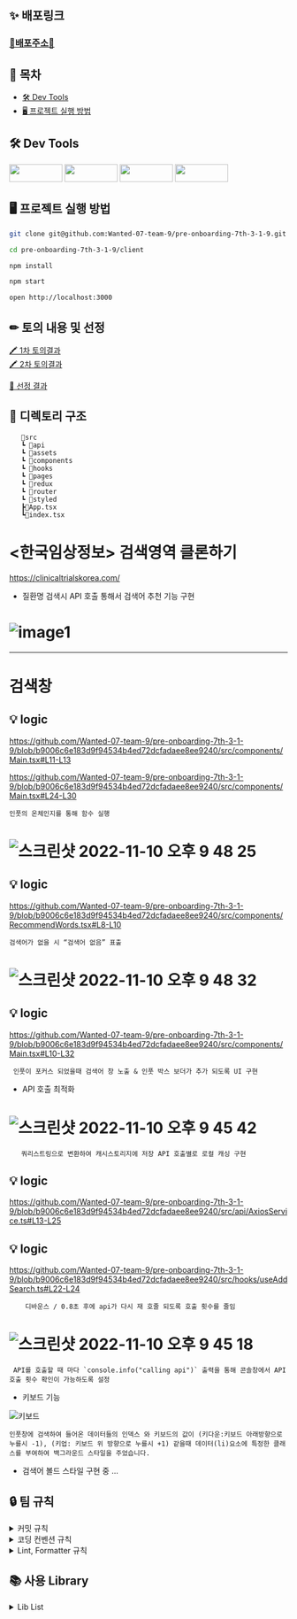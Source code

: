 ## **✨ 배포링크**

### [💙배포주소💙](https://pre-onboarding-7th-3-1-9.herokuapp.com/)

## 📝 목차

- [🛠️ Dev Tools](https://github.com/Wanted-07-team-9/pre-onboarding-7th-2-2-9/wiki/_new?wiki%5Bname%5D=_Sidebar#%EF%B8%8F-dev-tools)
- [🖥 프로젝트 실행 방법](https://github.com/Wanted-07-team-9/pre-onboarding-7th-2-2-9/wiki/_new?wiki%5Bname%5D=_Sidebar#-%ED%94%84%EB%A1%9C%EC%A0%9D%ED%8A%B8-%EC%8B%A4%ED%96%89-%EB%B0%A9%EB%B2%95)

## 🛠️ Dev Tools

 <img height="32" width="96" src="https://img.shields.io/badge/TypeScript-3178C6?style=for-the-badge&logo=TypeScript&logoColor=white">
 <img height="32" width="96" src="https://img.shields.io/badge/HTML5-E34F26?style=for-the-badge&logo=HTML5&logoColor=white">
 <img height="32" width="96" src="https://img.shields.io/badge/styled-components-DB7093?style=flat&logo=styled-components&logoColor=white">
 <img height="32" width="96" src="https://img.shields.io/badge/npm-CB3837?logo=npm&logoColor=white&style=flat-square">

## **🖥 프로젝트 실행 방법**

```sh
git clone git@github.com:Wanted-07-team-9/pre-onboarding-7th-3-1-9.git

cd pre-onboarding-7th-3-1-9/client

npm install

npm start

open http://localhost:3000
```

## ✏ 토의 내용 및 선정

[🖍 1차 토의결과](https://github.com/Wanted-07-team-9/pre-onboarding-7th-3-1-9/discussions/1)  
[🖍 2차 토의결과](https://github.com/Wanted-07-team-9/pre-onboarding-7th-3-1-9/discussions/1)

[🥇 선정 결과](https://github.com/Wanted-07-team-9/pre-onboarding-7th-3-1-9/discussions/1)

## **📝 디렉토리 구조**

```
   📂src
   ┗ 📂api
   ┗ 📂assets
   ┗ 📂components
   ┗ 📂hooks
   ┗ 📂pages
   ┗ 📂redux
   ┗ 📂router
   ┗ 📂styled
   ┣📄App.tsx
   ┗📄index.tsx

```

# <한국임상정보> 검색영역 클론하기

https://clinicaltrialskorea.com/

- 질환명 검색시 API 호출 통해서 검색어 추천 기능 구현

# ![image1](https://user-images.githubusercontent.com/104307213/201096343-42063cbe-9a8f-4c23-b5ee-7f21c2680f5d.gif)

---

# 검색창

## 💡 logic

https://github.com/Wanted-07-team-9/pre-onboarding-7th-3-1-9/blob/b9006c6e183d9f94534b4ed72dcfadaee8ee9240/src/components/Main.tsx#L11-L13

https://github.com/Wanted-07-team-9/pre-onboarding-7th-3-1-9/blob/b9006c6e183d9f94534b4ed72dcfadaee8ee9240/src/components/Main.tsx#L24-L30

```
인풋의 온체인지를 통해 함수 실행
```

# ![스크린샷 2022-11-10 오후 9 48 25](https://user-images.githubusercontent.com/104307213/201096740-6d9b8c85-4602-49fe-9de4-f6bb6afe5824.png)

## 💡 logic

https://github.com/Wanted-07-team-9/pre-onboarding-7th-3-1-9/blob/b9006c6e183d9f94534b4ed72dcfadaee8ee9240/src/components/RecommendWords.tsx#L8-L10

```
검색어가 없을 시 “검색어 없음” 표출
```

# ![스크린샷 2022-11-10 오후 9 48 32](https://user-images.githubusercontent.com/104307213/201097348-e3996839-4fd3-4af1-802a-456b4766a6db.png)

## 💡 logic

https://github.com/Wanted-07-team-9/pre-onboarding-7th-3-1-9/blob/b9006c6e183d9f94534b4ed72dcfadaee8ee9240/src/components/Main.tsx#L10-L32

```
 인풋이 포커스 되었을때 검색어 창 노출 & 인풋 박스 보더가 추가 되도록 UI 구현
```

- API 호출 최적화

# ![스크린샷 2022-11-10 오후 9 45 42](https://user-images.githubusercontent.com/104307213/201096796-f4d31e33-f12e-413c-b503-ce9e61878290.png)

```
   쿼리스트링으로 변환하여 캐시스토리지에 저장 API 호출별로 로컬 캐싱 구현
```

## 💡 logic

https://github.com/Wanted-07-team-9/pre-onboarding-7th-3-1-9/blob/b9006c6e183d9f94534b4ed72dcfadaee8ee9240/src/api/AxiosService.ts#L13-L25

## 💡 logic

https://github.com/Wanted-07-team-9/pre-onboarding-7th-3-1-9/blob/b9006c6e183d9f94534b4ed72dcfadaee8ee9240/src/hooks/useAddSearch.ts#L22-L24

```
    디바운스 / 0.8초 후에 api가 다시 재 호줄 되도록 호출 횟수를 줄임
```

# ![스크린샷 2022-11-10 오후 9 45 18](https://user-images.githubusercontent.com/104307213/201096843-0e5beada-5da2-4c60-aa66-0090903c748a.png)

```
 API를 호출할 때 마다 `console.info("calling api")` 출력을 통해 콘솔창에서 API 호출 횟수 확인이 가능하도록 설정
```

- 키보드 기능

![키보드](https://user-images.githubusercontent.com/104307213/201297161-b148346a-b628-43a4-a23c-884432e492c6.gif)

```
인풋창에 검색하여 들어온 데이터들의 인덱스 와 키보드의 값이 (키다운:키보드 아래방향으로 누를시 -1), (키업: 키보드 위 방향으로 누를시 +1) 같을때 데이터(li)요소에 특정한 클래스를 부여하여 백그라운드 스타일을 주었습니다.

```

- 검색어 볼드 스타일 구현 중 ...

## 🔒 팀 규칙

<details>
<summary>커밋 규칙</summary>
<div markdown="1">

## commit message 규칙

⭐ feat : 새로운 기능에 대한 커밋

🎨 ui : 새로운 CSS관련 디자인에 대한 커밋

🛠 fix : 버그 수정에 대한 커밋

🧱 build : 빌드 관련 파일 수정에 대한 커밋

👏 chore : 파일 이동, 파일명 수정, 변수 제거 등의 자잘한 수정에 대한 커밋

⚒ refactor : 코드 리팩토링에 대한 커밋

📝 style : 공백 제거와 같은, 코드 스타일 혹은 포맷 등에 관한 커밋

✏ docs : 문서 수정에 대한 커밋

💡 ci : CI관련 설정 수정에 대한 커밋

🚫 제목 끝에 마침표 금지 ⚠ 무엇을 했는지 명확하게 작성

🚫 제목 끝에 마침표 금지
⚠ 무엇을 했는지 명확하게 작성

</div>
</details>

<details>
<summary>코딩 컨벤션 규칙</summary>
<div markdown="1">

## 코딩 컨벤션

- 컴포넌트의 ID사용은 지양한다.
- react의 state는 여러개 사용시 최소 집합을 찾아 사용한다.
- 컴포넌트의 이벤트에서 불필요한 익명함수를 사용하지 않는다. (예시: 함수의 인자가 event 하나인 경우)
- 코드를 설명하는 주석은 가급적 사용하지 않는다.
- 상수는 영문 대문자 스네이크 표기법(Snake case)를 사용한다.(예시: SYMBOLIC_CONSTANTS)
- 반환 값이 불린인 함수는 'is'로 시작한다
- 반환 값의 유무를 이용하는 변수는 has로 시작한다
- const와 let은 사용 시점에 선언 및 할당한다.
- 함수는 사용 전에 선언해야 하며, 함수 선언문은 변수 선언문 다음에 오도록 한다.
- 이벤트 핸들러는 'on'으로 시작한다.
- 한 줄짜리 블록일 경우라도 {}를 생략하지 않으며 명확히 줄 바꿈 하여 사용한다.

</div>
</details>

<details>
<summary>Lint, Formatter 규칙</summary>
<div markdown="1">

## Prettier, ESLint 규칙

##### prettier

```
  printWidth: 100, // printWidth default 80 => 100 으로 변경
  singleQuote: true, // "" => ''
  arrowParens: 'avoid', // arrow function parameter가 하나일 경우 괄호 생략
```

##### ESLint

```
  printWidth: 100, // printWidth default 80 => 100 으로 변경
  singleQuote: true, // "" => ''
  arrowParens: 'avoid', // arrow function parameter가 하나일 경우 괄호 생략
```

</div>
</details>

## 📚 사용 Library

<details>
<summary>Lib List</summary>
<div markdown="1">

### 공통 Lib

- eslint
- eslint-config-prettier
- husky
- prettier

### production

- react-router-dom
- axios

### dev

- tailwindcss
</div>
</details>
